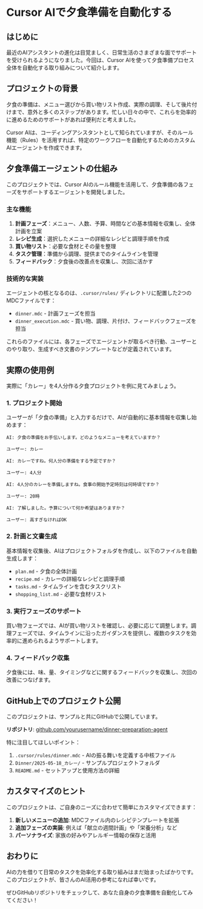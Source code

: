 # Cursor AIで夕食準備を自動化する

## はじめに

最近のAIアシスタントの進化は目覚ましく、日常生活のさまざまな面でサポートを受けられるようになりました。今回は、Cursor AIを使って夕食準備プロセス全体を自動化する取り組みについて紹介します。

## プロジェクトの背景

夕食の準備は、メニュー選びから買い物リスト作成、実際の調理、そして後片付けまで、意外と多くのステップがあります。忙しい日々の中で、これらを効率的に進めるためのサポートがあれば便利だと考えました。

Cursor AIは、コーディングアシスタントとして知られていますが、そのルール機能（Rules）を活用すれば、特定のワークフローを自動化するためのカスタムAIエージェントを作成できます。

## 夕食準備エージェントの仕組み

このプロジェクトでは、Cursor AIのルール機能を活用して、夕食準備の各フェーズをサポートするエージェントを開発しました。

### 主な機能

1. **計画フェーズ**：メニュー、人数、予算、時間などの基本情報を収集し、全体計画を立案
2. **レシピ生成**：選択したメニューの詳細なレシピと調理手順を作成
3. **買い物リスト**：必要な食材とその量を整理
4. **タスク管理**：準備から調理、提供までのタイムラインを管理
5. **フィードバック**：夕食後の改善点を収集し、次回に活かす

### 技術的な実装

エージェントの核となるのは、`.cursor/rules/` ディレクトリに配置した2つのMDCファイルです：

- `dinner.mdc` - 計画フェーズを担当
- `dinner_execution.mdc` - 買い物、調理、片付け、フィードバックフェーズを担当

これらのファイルには、各フェーズでエージェントが取るべき行動、ユーザーとのやり取り、生成すべき文書のテンプレートなどが定義されています。

## 実際の使用例

実際に「カレー」を4人分作る夕食プロジェクトを例に見てみましょう。

### 1. プロジェクト開始

ユーザーが「夕食の準備」と入力するだけで、AIが自動的に基本情報を収集し始めます：

```
AI: 夕食の準備をお手伝いします。どのようなメニューを考えていますか？

ユーザー: カレー

AI: カレーですね。何人分の準備をする予定ですか？

ユーザー: 4人分

AI: 4人分のカレーを準備しますね。食事の開始予定時刻は何時頃ですか？

ユーザー: 20時

AI: 了解しました。予算について何か希望はありますか？

ユーザー: 高すぎなければOK
```

### 2. 計画と文書生成

基本情報を収集後、AIはプロジェクトフォルダを作成し、以下のファイルを自動生成します：

- `plan.md` - 夕食の全体計画
- `recipe.md` - カレーの詳細なレシピと調理手順 
- `tasks.md` - タイムラインを含むタスクリスト
- `shopping_list.md` - 必要な食材リスト

### 3. 実行フェーズのサポート

買い物フェーズでは、AIが買い物リストを確認し、必要に応じて調整します。調理フェーズでは、タイムラインに沿ったガイダンスを提供し、複数のタスクを効率的に進められるようサポートします。

### 4. フィードバック収集

夕食後には、味、量、タイミングなどに関するフィードバックを収集し、次回の改善につなげます。

## GitHub上でのプロジェクト公開

このプロジェクトは、サンプルと共にGitHubで公開しています。

**リポジトリ**: [github.com/yourusername/dinner-preparation-agent](https://github.com/yourusername/dinner-preparation-agent)

特に注目してほしいポイント：

1. `.cursor/rules/dinner.mdc` - AIの振る舞いを定義する中核ファイル
2. `Dinner/2025-05-18_カレー/` - サンプルプロジェクトフォルダ
3. `README.md` - セットアップと使用方法の詳細

## カスタマイズのヒント

このプロジェクトは、ご自身のニーズに合わせて簡単にカスタマイズできます：

1. **新しいメニューの追加**: MDCファイル内のレシピテンプレートを拡張
2. **追加フェーズの実装**: 例えば「献立の週間計画」や「栄養分析」など
3. **パーソナライズ**: 家族の好みやアレルギー情報の保存と活用

## おわりに

AIの力を借りて日常のタスクを効率化する取り組みはまだ始まったばかりです。このプロジェクトが、皆さんのAI活用の参考になれば幸いです。

ぜひGitHubリポジトリをチェックして、あなた自身の夕食準備を自動化してみてください！ 